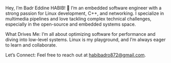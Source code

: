 Hey, I’m Badr Eddine HABIB! 👋
I’m an embedded software engineer with a strong passion for Linux development, C++, and networking. I specialize in multimedia pipelines and love tackling complex technical challenges, especially in the open-source and embedded systems space.

What Drives Me:
I’m all about optimizing software for performance and diving into low-level systems. Linux is my playground, and I’m always eager to learn and collaborate.

Let’s Connect:
Feel free to reach out at habibadro872@gmail.com.

